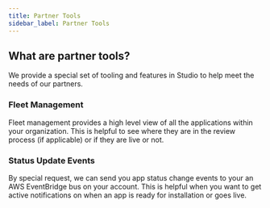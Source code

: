 ```yaml
---
title: Partner Tools
sidebar_label: Partner Tools
---
```


## What are partner tools?

We provide a special set of tooling and features in Studio to help meet the needs of our partners.

### Fleet Management

Fleet management provides a high level view of all the applications within your organization.  This is helpful to see where they are in the review process (if applicable) or if they are live or not.

### Status Update Events

By special request, we can send you app status change events to your an AWS EventBridge bus on your account.  This is helpful when you want to get active notifications on when an app is ready for installation or goes live.
